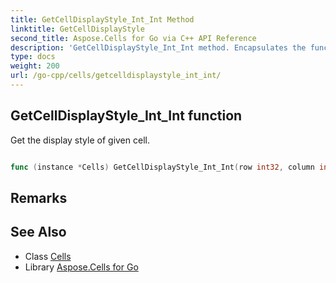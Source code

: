 ```yaml
---
title: GetCellDisplayStyle_Int_Int Method 
linktitle: GetCellDisplayStyle
second_title: Aspose.Cells for Go via C++ API Reference
description: 'GetCellDisplayStyle_Int_Int method. Encapsulates the function that represents getcelldisplaystyle in Go.'
type: docs
weight: 200
url: /go-cpp/cells/getcelldisplaystyle_int_int/
---
```


## GetCellDisplayStyle_Int_Int function

Get the display style of given cell.

```go

func (instance *Cells) GetCellDisplayStyle_Int_Int(row int32, column int32)  (*Style,  error) 

```

## Remarks


## See Also

* Class [Cells](../)
* Library [Aspose.Cells for Go](../../)
